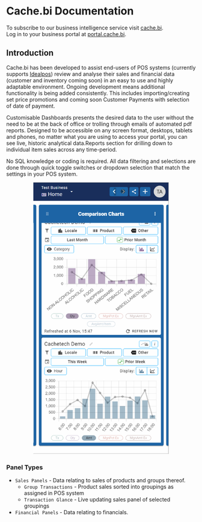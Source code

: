 # Cache.bi Documentation

To subscribe to our business intelligence service visit <a href="https://cache.bi" target="_blank">cache.bi</a>.  
Log in to your business portal at <a href="https://portal.cache.bi" target="_blank">portal.cache.bi</a>.

## Introduction

Cache.bi has been developed to assist end-users of POS systems (currently supports 
<a href="https://www.idealpos.com.au/" target="_blank">Idealpos</a>) review and analyse their sales 
and financial data (customer and inventory coming soon) in an easy to use and highly adaptable environment.
Ongoing development means additional functionality is being added consistently. This includes importing/creating
set price promotions and coming soon Customer Payments with selection of date of payment.

Customisable Dashboards presents the desired data to the user without the need to be at the back of
office or trolling through emails of automated pdf reports. Designed to be accessible on any screen format, 
desktops, tablets and phones, no matter what you are using to access your portal, you can see live, historic 
analytical data.Reports section for drilling down to individual item sales across any time-period.

No SQL knowledge or coding is required. All data filtering and selections are done through quick toggle switches 
or dropdown selection that match the settings in your POS system.
<div style="text-align:center">
<img src="https://github.com/cachebi/docs.cache.bi/blob/gh-pages/images/intro.gif?raw=true" width="360" height="722" alt="Example Dashboard">
</div>

### Panel Types

* `Sales Panels` - Data relating to sales of products and groups thereof.
  * `Group Transactions` - Product sales sorted into groupings as assigned in POS system
  * `Transaction Glance` - Live updating sales panel of selected groupings
* `Financial Panels` - Data relating to financials.
